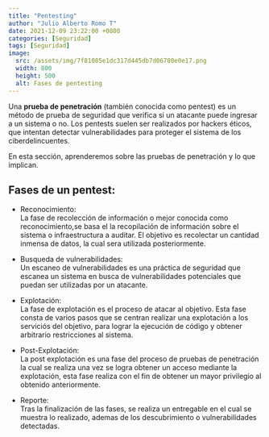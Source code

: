 ```yaml
---
title: "Pentesting"
author: "Julio Alberto Romo T"
date: 2021-12-09 23:22:00 +0800
categories: [Seguridad]
tags: [Seguridad]
image:
  src: /assets/img/7f81085e1dc317d445db7d06780e0e17.png
  width: 800
  height: 500
  alt: Fases de pentesting
---
```


Una **prueba de penetración** (también conocida como pentest) es un método de prueba de seguridad que verifica si un atacante puede ingresar a un sistema o no. Los pentests suelen ser realizados por hackers éticos, que intentan detectar vulnerabilidades para proteger el sistema de los ciberdelincuentes.

En esta sección, aprenderemos sobre las pruebas de penetración y lo que implican.

## Fases de un pentest:

* Reconocimiento:  
    La fase de recolección de información o mejor conocida como reconocimiento,se basa el la recopilación de información sobre el sistema o infraestructura a auditar. El objetivo es recolectar un cantidad inmensa de datos, la cual sera utilizada posteriormente.

* Busqueda de vulnerabilidades:  
    Un escaneo de vulnerabilidades es una práctica de seguridad que escanea un sistema en busca de vulnerabilidades potenciales que puedan ser utilizadas por un atacante.

* Explotación:  
    La fase de explotación es el proceso de atacar al objetivo. Esta fase consta de varios pasos que se centran realizar una explotación a los serviciós del objetivo, para lograr la ejecución de código y obtener arbitrario restricciones al sistema.

* Post-Explotación:  
    La post explotación es una fase del proceso de pruebas de penetración la cual  se realiza una vez se logra obtener un acceso mediante la explotación, esta fase realiza con el fin de obtener un mayor privilegio al obtenido anteriormente.

* Reporte:  
    Tras la finalización de las fases, se realiza un entregable en el cual se muestra lo realizado, ademas de los descubrimiento o vulnerabilidades detectadas.
